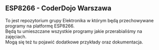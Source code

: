 ## ESP8266 - CoderDojo Warszawa
To jest repozytorium grupy Elektronika w którym będą przechowywane programy na platformę ESP8266. <BR>
Będą tu umieszczane wszystkie programy jakie przerabialiśmy na zajęciach. <BR>
Mogą się też tu pojawić dodatkowe przykłady oraz dokumentacja.

